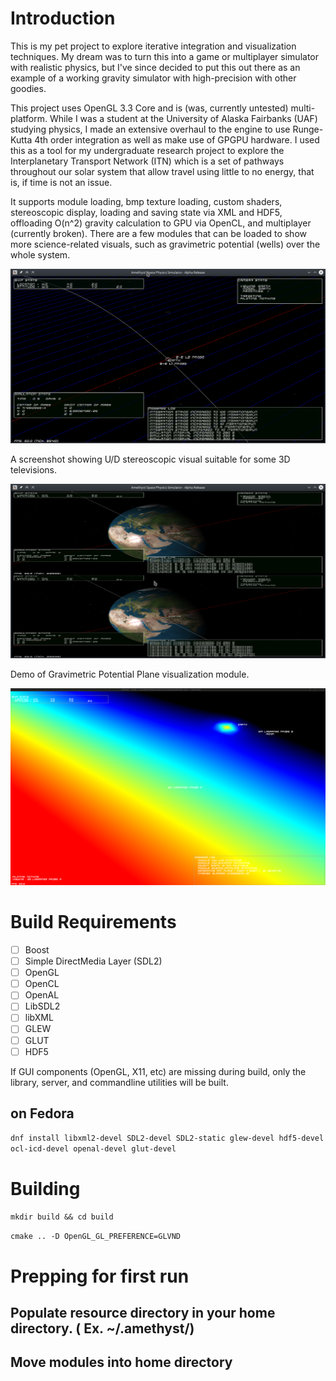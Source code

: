 # Introduction

This is my pet project to explore iterative integration and visualization techniques. My dream was to turn this into a game or multiplayer simulator with realistic physics, but I've since decided to put this out there as an example of a working gravity simulator with high-precision with other goodies.

This project uses OpenGL 3.3 Core and is (was, currently untested) multi-platform. While I was a student at the University of Alaska Fairbanks (UAF) studying physics, I made an extensive overhaul to the engine to use Runge-Kutta 4th order integration as well as make use of GPGPU hardware. I used this as a tool for my undergraduate research project to explore the Interplanetary Transport Network (ITN) which is a set of pathways throughout our solar system that allow travel using little to no energy, that is, if time is not an issue.

It supports module loading, bmp texture loading, custom shaders, stereoscopic display, loading and saving state via XML and HDF5, offloading O(n^2) gravity calculation to GPU via OpenCL, and multiplayer (currently broken).  There are a few modules that can be loaded to show more science-related visuals, such as gravimetric potential (wells) over the whole system.

![Screenshot with overlay modules installed](/docs/screenshot.png?raw=true "Screenshot")

A screenshot showing U/D stereoscopic visual suitable for some 3D televisions.

![Screenshot showing 3D Stereo](/docs/screenshot-stereo.png?raw=true "Stereoscopic Demo")

Demo of Gravimetric Potential Plane visualization module.

![Gravimetric Potential](/docs/potplane_3.png?raw=true "Gravimetric Potential Plane")

# Build Requirements

- [ ] Boost
- [ ] Simple DirectMedia Layer (SDL2)
- [ ] OpenGL
- [ ] OpenCL
- [ ] OpenAL
- [ ] LibSDL2
- [ ] libXML
- [ ] GLEW
- [ ] GLUT
- [ ] HDF5

If GUI components (OpenGL, X11, etc) are missing during build, only the library, server, and commandline utilities will be built.

## on Fedora
`dnf install libxml2-devel SDL2-devel SDL2-static glew-devel hdf5-devel ocl-icd-devel openal-devel glut-devel`

# Building
`mkdir build && cd build`

`cmake .. -D OpenGL_GL_PREFERENCE=GLVND`

# Prepping for first run
## Populate resource directory in your home directory. ( Ex. ~/.amethyst/)
## Move modules into home directory
